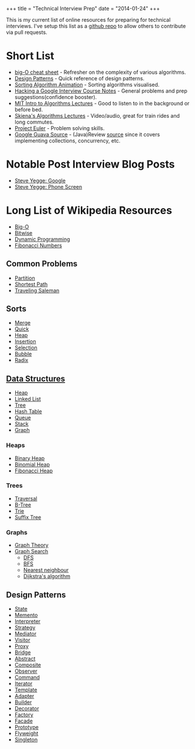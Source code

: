 +++
title = "Technical Interview Prep"
date = "2014-01-24"
+++

This is my current list of online resources for preparing for technical interviews. I've setup this list as a [github repo](https\://github.com/davidhampgonsalves/interview-resources) to allow others to contribute via pull requests.


# Short List
* [big-O cheat sheet](http\://bigocheatsheet.com/#data-structures) - Refresher on the complexity of various algorithms.
* [Design Patterns](http\://viralpatel.net/blogs/download/design-pattern-scard.pdf) - Quick reference of design patterns.
* [Sorting Algorithm Animation](http\://www.sorting-algorithms.com/) - Sorting algorithms visualised.
* [Hacking a Google Interview Course Notes](http\://courses.csail.mit.edu/iap/interview/materials.php) - General problems and prep suggestions(confidence booster).
* [MIT Intro to Algorithms Lectures](http\://ocw.mit.edu/courses/electrical-engineering-and-computer-science/6-046j-introduction-to-algorithms-sma-5503-fall-2005/video-lectures/) - Good to listen to in the background or before bed.
* [Skiena's Algorithms Lectures](http\://www.cs.sunysb.edu/~algorith/video-lectures/) - Video/audio, great for train rides and long commutes.
* [Project Euler](http\://projecteuler.net) - Problem solving skills.
* [Google Guava Source](https\://code.google.com/p/guava-libraries/) - (Java)Review [source](https\://code.google.com/p/guava-libraries/source/browse/) since it covers implementing collections, concurrency, etc.


# Notable Post Interview Blog Posts
* [Steve Yegge\: Google](http\://steve-yegge.blogspot.com/2008/03/get-that-job-at-google.html)
* [Steve Yegge\: Phone Screen](https\://sites.google.com/site/steveyegge2/five-essential-phone-screen-questions)

# Long List of Wikipedia Resources
* [Big-O](http\://en.wikipedia.org/wiki/Big_O_notation)
* [Bitwise](http\://en.wikipedia.org/wiki/Bitwise_operation)
* [Dynamic Programming](http\://en.wikipedia.org/wiki/Dynamic_programming)
* [Fibonacci Numbers](http\://en.wikipedia.org/wiki/Fibonacci_numbers)


## Common Problems
* [Partition](http\://en.wikipedia.org/wiki/Partition_problem)
* [Shortest Path](http\://en.wikipedia.org/wiki/Shortest_path_problem)
* [Traveling Saleman](http\://en.wikipedia.org/wiki/Travelling_salesman_problem#As_a_graph_problem)


## Sorts
* [Merge](http\://en.wikipedia.org/wiki/Merge_sort)
* [Quick](http\://en.wikipedia.org/wiki/Quick_sort)
* [Heap](http\://en.wikipedia.org/wiki/Heapsort)
* [Insertion](http\://en.wikipedia.org/wiki/Insertion_sort)
* [Selection](http\://en.wikipedia.org/wiki/Selection_sort)
* [Bubble](http\://en.wikipedia.org/wiki/Bubble_sort)
* [Radix](http\://en.wikipedia.org/wiki/Radix_sort)


## [Data Structures](http\://en.wikipedia.org/wiki/List_of_data_structures)
* [Heap](<http\://en.wikipedia.org/wiki/Heap_(data_structure)>)
* [Linked List](http\://en.wikipedia.org/wiki/Linked_list)
* [Tree](<http\://en.wikipedia.org/wiki/Tree_(data_structure)>)
* [Hash Table](http\://en.wikipedia.org/wiki/Hash_table)
* [Queue](<http\://en.wikipedia.org/wiki/Queue_(data_structure)>)
* [Stack](<http\://en.wikipedia.org/wiki/Stack_(data_structure)>)
* [Graph](<http\://en.wikipedia.org/wiki/Graph_(abstract_data_type)>)

### Heaps
* [Binary Heap](http\://en.wikipedia.org/wiki/Binary_heap)
* [Binomial Heap](http\://en.wikipedia.org/wiki/Binomial_heap)
* [Fibonacci Heap](http\://en.wikipedia.org/wiki/Fibonacci_heap)

### Trees
* [Traversal](http\://en.wikipedia.org/wiki/Tree_traversal)
* [B-Tree](http\://en.wikipedia.org/wiki/B-tree)
* [Trie](http\://en.wikipedia.org/wiki/Trie)
* [Suffix Tree](http\://en.wikipedia.org/wiki/Suffix_tree)

### Graphs
* [Graph Theory](http\://en.wikipedia.org/wiki/Graph_theory)
* [Graph Search](http\://en.wikipedia.org/wiki/Graph_search_algorithm)
    * [DFS](http\://en.wikipedia.org/wiki/Depth-first_search)
    * [BFS](http\://en.wikipedia.org/wiki/Breadth-first_search)
    * [Nearest neighbour](http\://en.wikipedia.org/wiki/Nearest_neighbour_algorithm)
    * [Dijkstra's algorithm](http\://en.wikipedia.org/wiki/Dijkstra%27s_algorithm)


## Design Patterns
* [State](http\://en.wikipedia.org/wiki/State_pattern)
* [Memento](http\://en.wikipedia.org/wiki/Memento_pattern)
* [Interpreter](http\://en.wikipedia.org/wiki/Interpreter_pattern)
* [Strategy](http\://en.wikipedia.org/wiki/Strategy_pattern)
* [Mediator](http\://en.wikipedia.org/wiki/Mediator_pattern)
* [Visitor](http\://en.wikipedia.org/wiki/Visitor_pattern)
* [Proxy](http\://en.wikipedia.org/wiki/Proxy_pattern)
* [Bridge](http\://en.wikipedia.org/wiki/Bridge_pattern)
* [Abstract](http\://en.wikipedia.org/wiki/Abstract_factory_pattern)
* [Composite](http\://en.wikipedia.org/wiki/Composite_pattern)
* [Observer](http\://en.wikipedia.org/wiki/Observer_pattern)
* [Command](http\://en.wikipedia.org/wiki/Command_pattern)
* [Iterator](http\://en.wikipedia.org/wiki/Iterator_pattern)
* [Template](http\://en.wikipedia.org/wiki/Template_pattern)
* [Adapter](http\://en.wikipedia.org/wiki/Adapter_pattern)
* [Builder](http\://en.wikipedia.org/wiki/Builder_pattern)
* [Decorator](http\://en.wikipedia.org/wiki/Decorator_pattern)
* [Factory](http\://en.wikipedia.org/wiki/Factory_pattern)
* [Facade](http\://en.wikipedia.org/wiki/Facade_pattern)
* [Prototype](http\://en.wikipedia.org/wiki/Prototype_pattern)
* [Flyweight](http\://en.wikipedia.org/wiki/Flyweight_pattern)
* [Singleton](http\://en.wikipedia.org/wiki/Singleton_pattern)
